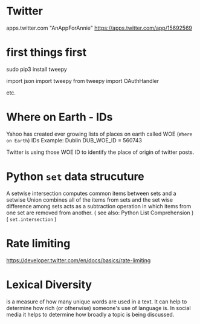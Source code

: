 # Twitter
apps.twitter.com
"AnAppForAnnie"
https://apps.twitter.com/app/15692569

# first things first
sudo pip3 install tweepy

import json
import tweepy
from tweepy import OAuthHandler

etc.


# Where on Earth - IDs
Yahoo has created ever growing lists of places on earth called WOE (`Where on Earth`) IDs
Example: Dublin
DUB_WOE_ID = 560743

Twitter is using those WOE ID to identify the place of origin of twitter posts.


# Python `set` data strucuture
A setwise intersection computes common items between sets and a setwise Union combines all of the items
from sets and the set wise difference among sets acts as a subtraction
operation in which items from one set are removed from another. 
( see also: Python List Comprehension )
( `set.intersection` )

# Rate limiting
https://developer.twitter.com/en/docs/basics/rate-limiting

# Lexical Diversity
is a measure of how many unique words are used in a text.
It can help to determine how rich (or otherwise) someone's use of language is.
In social media it helps to determine how broadly a topic is being discussed.